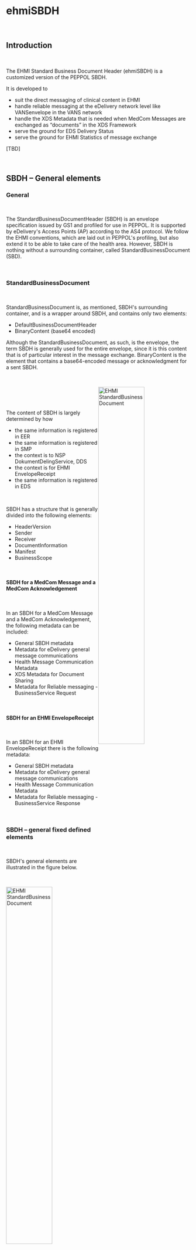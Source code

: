 # ehmiSBDH

<br/>

## Introduction

<br/>

The EHMI Standard Business Document Header (ehmiSBDH) is a customized version of the PEPPOL SBDH.

It is developed to

- suit the direct messaging of clinical content in EHMI
- handle reliable messaging at the eDelivery network level like VANSenvelope in the VANS network
- handle the XDS Metadata that is needed when MedCom Messages are exchanged as “documents” in the XDS Framework
- serve the ground for EDS Delivery Status
- serve the ground for EHMI Statistics of message exchange

[TBD]

<br/>

## SBDH – General elements

### General

<br/>

The StandardBusinessDocumentHeader (SBDH) is an envelope specification issued by GS1 and profiled for use in PEPPOL. It is supported by eDelivery's Access Points (AP) according to the AS4 protocol. We follow the EHMI conventions, which are laid out in PEPPOL's profiling, but also extend it to be able to take care of the health area. However, SBDH is nothing without a surrounding container, called StandardBusinessDocument (SBD).

<br/>

### StandardBusinessDocument

<br/>

StandardBusinessDocument is, as mentioned, SBDH's surrounding container, and is a wrapper around SBDH, and contains only two elements:

- DefaultBusinessDocumentHeader
- BinaryContent (base64 encoded)

Although the StandardBusinessDocument, as such, is the envelope, the term SBDH is generally used for the entire envelope, since it is this content that is of particular interest in the message exchange. BinaryContent is the element that contains a base64-encoded message or acknowledgment for a sent SBDH.

<br/>

<!--img src="ehmiSBDH_Document.png" alt="EHMI StandardBusinessDocument" /><br/-->
<img src="ClassSbdBasic.png" alt="EHMI StandardBusinessDocument" style="float:right;width:50%;height:auto;margin:30px,30px" style="float:right;width:50%;height:auto;margin:30px,30px"/><br/>

<br/>

The content of SBDH is largely determined by how

- the same information is registered in EER
- the same information is registered in SMP
- the context is to NSP DokumentDelingService, DDS
- the context is for EHMI EnvelopeReceipt
- the same information is registered in EDS

<br/>

SBDH has a structure that is generally divided into the following elements:

-	HeaderVersion
-	Sender
-	Receiver
-	DocumentInformation
-	Manifest
-	BusinessScope

<br/>

#### SBDH for a MedCom Message and a MedCom Acknowledgement

<br/>

In an SBDH for a MedCom Message and a MedCom Acknowledgement, the following metadata can be included:

- General SBDH metadata
- Metadata for eDelivery general message communications
- Health Message Communication Metadata
- XDS Metadata for Document Sharing
- Metadata for Reliable messaging - BusinessService Request

<br/>

#### SBDH for an EHMI EnvelopeReceipt 

<br/>

In an SBDH for an EHMI EnvelopeReceipt there is the following metadata:

- General SBDH metadata
- Metadata for eDelivery general message communications
- Health Message Communication Metadata
- Metadata for Reliable messaging - BusinessService Response

<br/>

### SBDH – general fixed defined elements

<br/>

SBDH's general elements are illustrated in the figure below.

<br/>

<!--img src="ehmiSBDH_Header.png" alt="EHMI StandardBusinessDocument" /><br/-->
<img src="ClassSbdhBasic.png" alt="EHMI StandardBusinessDocument"  style="float:right;width:50%;height:auto;margin:30px,30px"/><br/>

<br/>

BusinessScope has, however, been given its own chapter, as it differs significantly from the others. In the following, the general SBDH elements are presented for the provisionally 2 message types that EHMI operates with:

-	FHIR
-	EHMI EnvelopeReceipt 

Where applicable, the general elements will be divided into subsections that describe the path to the value of that element in the respective message types. Where most elements have a general focus on message exchange in general and the interaction with SMP, BusinessScope in particular gives a health-oriented imprint in the specification.

<br/>

#### HeaderVersion

<br/>

Always 

    <HeaderVersion>1.0</HeaderVersion>

<br/>

#### Sender

<br/>

Sender contains only the mandatory element Identifier.

<br/>

##### Identifier

<br/>

Contains the attribute Authority, which according to [Policy_identifiers], POLICY 6 Numeric Codes for Issuing Agencies, always has the value: "iso6523-actorid-upis"

Identifier represents GLN of sender where

- The value 0088: reflects that the type is GLN.
- The value after 0088: reflects the GLN number.

<br/>

    <Sender>
        <Identifier Authority="iso6523-actorid-upis">    
            “0088:”+[GLN-number]
        </Identifier>
    </Sender>

<br/>

##### If the MedCom message is of type FHIR 

If the MedCom message is of type FHIR, then always in the following format:

<br/>

   <Sender>
        <Identifier Authority="iso6523-actorid-upis">    
            Bundle.entry[0].resource.sender.reference.resolve().identifier.where(system = 'https://www.gs1.org/gln').value
        </Identifier>
    </Sender>

<br/>

##### Sender example

<br/>

Regardless of the message type, it will always result in the following Sender/Identifier, where the value after 0088: will of course vary.

    <Sender>
        <Identifier Authority="iso6523-actorid-upis">
            0088:5790000121526
        </Identifier>
    </Sender>

<br/>

##### Receiver

<br/>

Receiver contains only the mandatory element Identifier.

<br/>

##### Identifier

<br/>

Contains the attribute Authority, which according to [Policy_identifiers], POLICY 6 Numeric Codes for Issuing Agencies, always has the value: "iso6523-actorid-upis"

Identifier represents GLN of sender where

- The value 0088: reflects that the type is GLN.
- The value after 0088: reflects the GLN number.

<br/>

    <Receiver>
        <Identifier Authority="iso6523-actorid-upis">    
            “0088:”+[GLN-number]
        </Identifier>
    </Receiver>' 

<br/>

##### If the MedCom message is of type FHIR 

<br/>

If the MedCom message is of type FHIR, then always in the following format:

    <Receiver>
        <Identifier Authority="iso6523-actorid-upis">    
            “0088:”+[Bundle.entry[0].resource.destination.receiver.reference.resolve().identifier.where(system = 'https://www.gs1.org/gln').value]
        </Identifier>
    </Receiver>

<br/>

##### Receiver example:

<br/>

Regardless of the message type, it will always result in the following Receiver/Identifier, where the value after 0088: will of course vary.

    <Receiver>
        <Identifier Authority="iso6523-actorid-upis">0088:5790000201389    </Identifier>
    </Receiver>

<br/>

#### DocumentInformation

<br/>

##### Standard

EHMI operates with 4 types of standards, each of which has its own prefix according to the standard

- FHIR 
- ebxml
- OIOXML (described in a later version of the standard)
- Edifact (described in a later version of the standard)

<br/>

###### If the MedCom message is of type FHIR 

<br/>

If the MedCom message is of type FHIR, then always in the following format:

    <DocumentInformation>
        <Standard>
            [Bundle.entry[0].resource.event.as(Coding).code]
        </Standard>
    </DocumentInformation>

<br/>

Message example: 

<br/>

    <DocumentInformation>
        <Standard>homecareobservation-message</Standard>
    </DocumentInformation>

<br/>

###### If the MedCom message is of type EHMI EnvelopeReceipt

<br/>

Always 

<br/>

    <DocumentInformation>
        …
        <Standard>
            [bpssignal:ReceiptAcknowledgement@xmlns:bpssignal[standard]]
        </Standard>
        …
    </DocumentInformation>

<br/>

SBDH-envelope example:

<br/>

    <DocumentInformation>
        …
        <Standard>ebbp-signals</Standard>
        …
    </DocumentInformation>

<br/>

##### TypeVersion

<br/>

Is the contained message version on the form

<br/>

    <DocumentInformation>
        …
        <TypeVersion>[Path to the type version]</TypeVersion>
        …
    </DocumentInformation>

<br/>

###### If the MedCom message is of type FHIR 

<br/>

If the MedCom message is of type FHIR, then always in the following format:

    <DocumentInformation>
        …
        <TypeVersion>
            [Bundle.entry[0].resource.MessageHeader.definition[versionssuffiks]]
        </TypeVersion>
        …
    </DocumentInformation>

<br/>

Message example:

<br/>

    <DocumentInformation>
	    …
        <TypeVersion>1.0</TypeVersion>
        …
    </DocumentInformation>

<br/>

If the contained message is of type EHMI EnvelopeReceipt, always 

<br/>

    <DocumentInformation>
        …
        <TypeVersion>
            [bpssignal:ReceiptAcknowledgement@xmlns:bpssignal[version]]
        </TypeVersion>
        …
    </DocumentInformation>

<br/>

EHMI EnvelopeReceipt example:

<br/>

    <DocumentInformation>
        …
        <Type>ebbp-signals-2.0</Type>
        …
    </DocumentInformation>

<br/>

##### InstanceIdentifier 

<br/>

The InstanceIdentifier will be generated by the sending MSH and is regardless of whether a message or an EHMI EnvelopeReceipt is generated.

    <InstanceIdentifier>[generated UUID]</InstanceIdentifier>	

example:

<br/>

    <!-- [generated UUID] -->	
    <DocumentInformation>
    	…
        <InstanceIdentifier>b7faca8e-e908-47bb-b323-0eb8a854c558</InstanceIdentifier>
        …
    </DocumentInformation>

<br/>

##### Type

<br/>

Message:

<br/>

    <DocumentInformation>
        …
        <Type>[Message-starttag]</Type>
        …
    </DocumentInformation>

<br/>

###### If the MedCom message is of type FHIR 

<br/>

If the MedCom message is of type FHIR, then always in the following format:

    <DocumentInformation>
        …
        <Type>[Bundle]</Type>
        …
    </DocumentInformation>

<br/>

Message example:

<br/>

    <DocumentInformation>
        …
        <Type>Bundle</Type>
        …
    </DocumentInformation>

<br/>

###### If the message is of type EHMI EnvelopeReceipt:

<br/>

    <DocumentInformation>
        …
        <Type>[EnvelopeReceipt type]</Type>
        …
    </DocumentInformation>

<br/>

Receipt type has the following scope: Scope for these ebXML Business Process Signals is:

- ReceiptAcknowledgement
- ReceiptException
- AcceptanceAcknowledgement (NOTE! not used in the production Production Pilot)

<br/>

EnvelopeReceipt example:

<br/>

    <DocumentInformation>
        …
        <Type>ReceiptAcknowledgement</Type>
        …
    </DocumentInformation>

<br/>

##### MultipleType

<br/>

Always false: 

<br/>

    <DocumentInformation>
        …
        <MultipleType>false</MultipleType>
        …
    </DocumentInformation>

<br/>

##### CreationDateAndTime

Always in this format: [YYYY-MM-DD]T[TT-MM-SS]+[offset-to-UTC]

<br/>

    <DocumentInformation>
        …
        <CreationDateAndTime>
            [YYYY-MM-DD]T[TT-MM-SS]+[offset-to-UTC] 
        </CreationDateAndTime>
        …
    </DocumentInformation>

<br/>

example:

<br/>

    <DocumentInformation>
        …
        <CreationDateAndTime>2024-03-01T16-19-00+01:00</CreationDateAndTime>
        …
    </DocumentInformation>

<br/>

##### DocumentInformation - aggregate message example

    <DocumentIdentification>
	    <Standard>homecareobservation-message</Standard>
	    <TypeVersion>1.0</TypeVersion>
        <InstanceIdentifier>9a6ff822-08de-5a6f-9670-9fa4b9d2f0dc</InstanceIdentifier>
	    <Type>Bundle</Type>
	    <MultipleType>false</MultipleType>
	    <CreationDateAndTime>2024-03-01T16-19-00+01:00</CreationDateAndTime>
    </DocumentIdentification>

<br/>

##### DocumentInformation - aggregate EnvelopeReceipt example

<br/>

    <DocumentIdentification>
        <Standard>ebbp-signals</Standard>
	    <TypeVersion>ebbp-signals-2.0</TypeVersion>
	    <InstanceIdentifier>9a6ff822-08de-5a6f-9670-9fa4b9d2f0dx</InstanceIdentifier>
	    <Type>ReceiptAcknowledgement</Type>
	    <MultipleType>false</MultipleType>
	    <CreationDateAndTime>2024-03-01T16-19-00+01:00</CreationDateAndTime>
    </DocumentIdentification>

<br/>

#### Manifest (deliberately omitted in the Production Pilot version) 

<br/>

## SBDH BusinessScopes 

SBDH BusinessScopes is the SBDH's name-value pair construction characterized by an identifier. Name is expressed by the Type element and value is expressed by the InstanceIdentifier. These two change for each scope, while the Identifier in the EHMI context is always the same: dk-medcom-messaging. In the following, they are reviewed in the logical contexts in which they appear.
<br/>

<img src="ClassSbdhBusinessScopeBasic.png" alt="EHMI SBDH BusinessScope"  style="float:right;width:50%;height:auto;margin:30px,30px"/><br/>

### BusinessScope for general eDelivery message communication

<br/>

#### In context of SMP 

In the eDelivery communication, the SBDH's Scope structure with the two types, DOCUMENTID and PROCESSID, is the direct relation to the SMP's DOCUMENTID and PROCESSID. Furthermore, the context also includes the elements already reviewed in the section on Receiver. In the following, precisely these two types of elements in the SBDH's overall BusinessScope structure are described. The scopes, DOCUMENTID and PROCESSID, are permanently defined scopes by PEPPOL, which ensure a unique relationship to SMP. DOCUMENTID and PROCESSID are used in EHMI with the same precision as in PEPPOL, so that consistency is ensured in how the values ​​are expressed across PEPPOL and EHMI. DOCUMENTID and PROCESSID are used by the APs together with recipient's Receiver/Identifier to look up recipient's eDelivery address in SMP with a unique response as a result.

<br/>

<img src="ehmiSBDH_BusinessScopesPeppol.png" alt="EHMI StandardBusinessDocument"  style="float:right;width:50%;height:auto;margin:30px,30px"/><br/>

<br/>

#### DOCUMENTID

<br/>

The value in InstanceIdentifier is identical to the corresponding SMP record. The values ​​are taken from MedCom's standard catalog and are here represented by the values ​​that indicate the type of message. See bookmark: [DKEDEL_DT_CodeList]

<br/>

##### DOCUMENTID for MedCom FHIR Messages

<br/>

    <Scope> 
        <Type>DOCUMENTID</Type> 
        <InstanceIdentifier>
            urn:dk:healthcare:prod:messaging:medcom:fhir:structuredefinition:[Bundle/MessageHeader/eventCoding/code.value ]#urn:dk:medcom:fhir:[Bundle/MessageHeader/definition/[value of MessageDefinition version-part]]
        </InstanceIdentifier>
        <Identifier>dk-medcom-messaging</Identifier>
    </Scope>

<br/>

MedCom FHIR Message example 

<br/>

    <Scope> 
        <Type>DOCUMENTID</Type> 
        <InstanceIdentifier>
            urn:dk:medcom:prod:messaging:fhir:structuredefinition:homecareobservation# urn:dk:medcom:fhir:homecareobservation:3.0
        </InstanceIdentifier>
        <Identifier>dk-medcom-messaging</Identifier>
    </Scope>

<br/>

##### DOCUMENTID for EHMI EnvelopeReceipt

<br/>

    <Scope> 
        <Type>DOCUMENTID</Type> 
        <InstanceIdentifier>
            urn:dk:healthcare:prod:messaging:oasis:ebxml:schema:xsd:[bpps-signaltype]
        </InstanceIdentifier>
        <Identifier>dk-medcom-messaging</Identifier>
    </Scope>

<br/>

DOCUMENTID EHMI EnvelopeReceipt example:

<br/>

    <Scope> 
        <Type>DOCUMENTID</Type> 
        <InstanceIdentifier>
           urn:dk:healthcare:prod:messaging:oasis:ebxml:schema:xsd:SBDHReceiptAcknowledgement
        </InstanceIdentifier>
        <Identifier>dk-medcom-messaging</Identifier>
    </Scope>

<br/>

#### PROCESSID

<br/>

The value in InstanceIdentifier is identical to the corresponding ProcessId SMP record. In the 4-corner model, the SDN emergency registration is also sent to the SMP, so that the sender's AP can look up the final receiver, also called the final recipient, correctly in the SMP.

    <Scope> 
        <Type>PROCESSID</Type> 
        <InstanceIdentifier>
            [Process Identifier value] 
        </InstanceIdentifier>
        <Identifier>dk-medcom-messaging</Identifier>
    </Scope>

<br/>

PROCESSID for SDN example

sdn-emergence is the InstanceIdentifier used to relate a message's emergence on SDN, SundhedsDataNettet.

<br/>

Always

    <Scope> 
	    <Type>PROCESSID</Type> 
        <InstanceIdentifier>sdn-emergence</InstanceIdentifier>
	    <Identifier>dk-medcom-messaging</Identifier>
    </Scope>

<br/>

### SBDH BusinessScope – health message communication

<br/>

#### Scope – message metadata - who

<br/>

<img src="ehmiSBDH_BusinessScopesMetadata.png" alt="EHMI StandardBusinessDocument"  style="float:right;width:50%;height:auto;margin:30px,30px"/><br/>

<br/>

##### PATIENTID

The patient's Civil Registration Number, CPR, is included as an identifier for use in EDS Shipment status and XDS metadata.

<br/>

    <Scope>
        <Type>PATIENTID</Type>
        <InstanceIdentifier>
            [Bundle.entry.resource.ofType(Patient).identifier.where(system=’urn:oid:1.2.208.176.1.2’).value]
        </InstanceIdentifier>
        <Identifier>dk-medcom-messaging</Identifier>
    </Scope>

PATIENTID for MedCom FHIR messages - example:

    <Scope>
        <Type>PATIENTID</Type>
        <InstanceIdentifier>
            0101010227
        </InstanceIdentifier>
        <Identifier>dk-medcom-messaging</Identifier>
    </Scope>

<br/>

##### SENDERID 

Sender's SOR identifier is used for EDS Shipment status. 

SENDERID for MedCom FHIR messages:

    <Scope>
	    <Type>SENDERID</Type> 
	    <InstanceIdentifier>
            [Bundle.entry[0].resource.sender.reference.resolve().identifier.where(system = 'urn:oid:1.2.208.176.1.1').value]
        </InstanceIdentifier>
        <Identifier>dk-medcom-messaging</Identifier>
    </Scope>

SENDERID for MedCom FHIR messages - example:

    <Scope>
	    <Type>SENDERID</Type> 
	    <InstanceIdentifier>1170101</InstanceIdentifier>
        <Identifier>dk-medcom-messaging</Identifier>
    </Scope>

<br/>

##### RECEIVERID 

Recipient's SOR identifier is used for EDS Shipment status. 

RECEIVERID for MedCom FHIR messages:

    <Scope>
	    <Type>RECEIVERID</Type> 
	    <InstanceIdentifier>
            [Bundle.entry[0].resource.destination.receiver.reference.resolve().identifier.where(system = 'urn:oid:1.2.208.176.1.1').value]
        </InstanceIdentifier>
        <Identifier>dk-medcom-messaging</Identifier>
    </Scope>

RECEIVERID for MedCom FHIR messages - example:

    <Scope>
	    <Type>RECEIVERID</Type> 
	        <InstanceIdentifier>1170102</InstanceIdentifier>
        <Identifier>dk-medcom-messaging</Identifier>
    </Scope>

<br/>

#### Scope – message metadata - what

<br/>

<img src="ehmiSBDH_BusinessScopesMetadata.png" alt="EHMI StandardBusinessDocument"  style="float:right;width:50%;height:auto;margin:30px,30px"/><br/>

<br/>

##### MESSAGEIDENTIFIER

MESSAGEIDENTIFIER is the MessageHeader.id of the contained message, i.a. for use in collection of EDS shipping status. 

    <Scope>
	    <Type>MESSAGEIDENTIFIER</Type> 
	    <InstanceIdentifier>
            [Bundle.entry[0].resource.id]
        </InstanceIdentifier>
        <Identifier>dk-medcom-messaging</Identifier>
    </Scope>


MESSAGEIDENTIFIER example:

    <Scope>
	    <Type>MESSAGEIDENTIFIER</Type> 
        <InstanceIdentifier>f06c1ac8-6096-5178-a380-2831d2456986</InstanceIdentifier>
        <Identifier>dk-medcom-messaging</Identifier>
    </Scope>

<br/>

###### If the MedCom message is of type EHMI EnvelopeReceipt

    <Scope>
	    <Type>MESSAGEIDENTIFIER</Type> 
	    <InstanceIdentifier>
            [generated]
        </InstanceIdentifier>
        <Identifier>dk-medcom-messaging</Identifier>
    </Scope>


MESSAGEIDENTIFIER example:

    <Scope>
	    <Type>MESSAGEIDENTIFIER</Type> 
        <InstanceIdentifier>
            f06c1ac8-6096-5178-a380-2831d2456986 
        </InstanceIdentifier>
        <Identifier>dk-medcom-messaging</Identifier>
    </Scope>

<br/>

###### MESSAGEENVELOPEIDENTIFIER

MESSAGEENVELOPEIDENTIFIER is the contained message's Bundle.id, i.a. for use in collection of EDS shipping status. 

    <Scope>
	    <Type>MESSAGEENVELOPEIDENTIFIER</Type> 
        <InstanceIdentifier>
            [Bundle.id]
        </InstanceIdentifier>
        <Identifier>dk-medcom-messaging</Identifier>
    </Scope>

MESSAGEENVELOPEIDENTIFIER example:
    
    <Scope>
	    <Type>MESSAGEENVELOPEIDENTIFIER</Type> 
        <InstanceIdentifier>
            f06c1ac8-6096-5178-a380-2831d2456986
        </InstanceIdentifier>
        <Identifier>dk-medcom-messaging</Identifier>
    </Scope>

<br/>

##### ORIGINALMESSAGEIDENTIFIER

ORIGINAL MESSAGE IDENTIFIER is the MESSAGE IDENTIFIER of the original contained message, i.a. for use in collection of EDS shipping status.

Is only relevant when SBD/SBDH/DocumentInformation/Standard.value = “ebbp-signals”

    <Scope>
	    <Type>ORIGINALMESSAGEIDENTIFIER</Type> 
	    <InstanceIdentifier>
        Den originale meddelelses InstanceIdentifier
        [SBD/SBDH/BusinessScope/Scope[MESSAGEIDENTIFIER]/InstanceIdentifier.value]
        </InstanceIdentifier>
         <Identifier>dk-medcom-messaging</Identifier>
    </Scope>

ORIGINALMESSAGEIDENTIFIER example:

    <Scope>
	    <Type>ORIGINALMESSAGEIDENTIFIER</Type> 
        <InstanceIdentifier>
            f06c1ac8-6096-5178-a380-2831d2456986
        </InstanceIdentifier>
        <Identifier>dk-medcom-messaging</Identifier>
    </Scope>

<br/>

##### ORIGINALMESSAGEENVELOPEIDENTIFIER

The ORIGINAL MESSAGEENVELOPEIDENTIFIER is the contained message's Bundle.id, i.a. for use in collection of EDS shipping status.

Is only relevant when SBD/SBDH/DocumentInformation/Standard.value = “ebbp-signals”

    <Scope>
	    <Type>ORIGINALMESSAGEENVELOPEIDENTIFIER</Type> 
	    <InstanceIdentifier>
            [Bundle.id]
        </InstanceIdentifier>
        <Identifier>dk-medcom-messaging</Identifier>
    </Scope>

ORIGINALMESSAGEENVELOPEIDENTIFIER example:

    <Scope>
	    <Type>ORIGINALMESSAGEENVELOPEIDENTIFIER</Type> 
        <InstanceIdentifier>
            f06c1ac8-6096-5178-a380-2831d2456986
        </InstanceIdentifier>
        <Identifier>dk-medcom-messaging</Identifier>
    </Scope>

<br/>

##### ORIGINALMESSAGESTANDARD

ORIGINAL MESSAGE STANDARD is the original contained message standard, i.a. for use in collection of EDS shipping status.

Is only relevant when SBD/SBDH/DocumentInformation/Standard.value = “ebbp-signals”

    <Scope>
	    <Type>ORIGINALMESSAGESTANDARD</Type> 
	    <InstanceIdentifier>
            Den originale meddelelsesstandard [SBD/SBDH/DocumentInformation/Standard.value] 
        </InstanceIdentifier>
        <Identifier>dk-medcom-messaging</Identifier>
    </Scope>

ORIGINALMESSAGESTANDARD example:

    <Scope>
	    <Type>ORIGINALMESSAGESTANDARD</Type> 
    <InstanceIdentifier>homecareobservation-message</InstanceIdentifier>
     <Identifier>dk-medcom-messaging</Identifier>
    </Scope>

<br/>

##### ORIGINALMESSAGEVERSION

ORIGINAL MESSAGE VERSION is the version of the original contained message, i.a. for use in collection of EDS shipping status. 

Is only relevant when SBD/SBDH/DocumentInformation/Standard.value = “ebbp-signals”

    <Scope>
	    <Type>ORIGINALMESSAGEVERSION</Type> 
	    <InstanceIdentifier>
            [SBD/SBDH/DocumentInformation/TypeVersion.value]
        </InstanceIdentifier>
        <Identifier>dk-medcom-messaging</Identifier>
    </Scope>


ORIGINALMESSAGEVERSION example:

    <Scope>
	    <Type>ORIGINALMESSAGEVERSION</Type> 
        <InstanceIdentifier> 
            [SBD/SBDH/DocumentInformation/TypeVersion.value] 
        </InstanceIdentifier>
        <Identifier>dk-medcom-messaging</Identifier>
    </Scope>

<br/>

##### ORIGINALENVELOPEIDENTIFIER

The ORIGINALENVELOPEIDENTIFIER is the original SBDH envelopes InstanceIdentifier, i.a. for use in collection of EDS shipping status.

Is only relevant when SBD/SBDH/DocumentInformation/Standard.value = “ebbp-signals”

    <Scope>
	    <Type>ORIGINALENVELOPEIDENTIFIER</Type> 
	    <InstanceIdentifier>
            [SBD/SBDH/DocumentInformation/InstanceIdentifier.value]
        </InstanceIdentifier>
        <Identifier>dk-medcom-messaging</Identifier>
    </Scope>

ORIGINALENVELOPEIDENTIFIER example:
    
    <Scope>
	    <Type>ORIGINALMESSAGEIDENTIFIER</Type> 
        <InstanceIdentifier>
            f06c1ac8-6096-5178-a380-2831d2456986
        </InstanceIdentifier>
        <Identifier>dk-medcom-messaging</Identifier>
    </Scope>

<br/>

### SBDH BusinessScope – XDS-Metadata

<br/>

<img src="ehmiSBDH_BusinessScopesXdsMetadata.png" alt="EHMI StandardBusinessDocument"  style="float:right;width:50%;height:auto;margin:30px,30px"/><br/>

<br/>

#### Document sharing XDS-Metadata

The following reflects the DokumentDelingsServicen on NSP's needs for XDS metadata. This scope type is set on the exchange with the document sharing services.

This scope only applies to MedCom messages, not MedCom receipts, as they are not shared via the Document Sharing Service.

This scope does not apply to the primary exchange between Sender and Receiver.

<br/>

#### SBDH BusinessScope/Scope for XDS-Metadata

Always FHIR DocumentReference for the relevant message type with associated variables to be able to identify e.g. patient and organization

    <Scope>
	    <Type>XDS-METADATA</Type> 
	        <InstanceIdentifier>
                <[CDATA: <DocumentReference> [DocumentReference-structure] </DocumentReference>]>
            </InstanceIdentifier>
	    <Identifier>dk-medcom-DocumentReference</Identifier>
    </Scope>

<br/>

#### XDS-Metadata (example på encoded value)

[TBD]

<br/>

### SBDH BusinessScope – Reliable messaging 

Reliable messaging is triggered by a request for the degree of reliable messaging desired from the sender, which is done using SBDH's BusinessService in the BusinessScope element.

When the sender has made a request for Reliable messaging and thus the use of EHMI EnvelopeReceipts, these are handled using ebXML Business Process Signals (ebBP Signals 2.0.4).

Outcome spaces for these ebXML Business Process Signals are:

- ReceiptAcknowledgement
- ReceiptException
- AcceptanceAcknowledgement (currently not used in the Production Pilot)

Two structures are used

- Reliable messaging - Business Service request
- Reliable messaging - BusinessService response

Both are built around SBDH's BusinessScope/Scope element.

In connection with requirements related to on Reliable messaging, the structure in BusinessScope called BusinessService is used to design which type of SBDH transactions the recipient of the original SBDH envelope must fulfill.

CorrelationInformation is used to tie a message and its receipt together. All elements of CorrelationInformation are generated by the sending SBDH-MSH. Recipient of SBDH and sender of EHMI ReceiptAcknowledgement must acknowledge the elements RequestingDocumentCreationDateTime and RequestingDocumentInstanceIdentifier by indicating the CorrelationInformation. An EHMI EnvelopeReceipt is never acknowledged.

<br/>

<img src="ClassSbdhBusinessScopeComplex.png" alt="EHMI SBDH BusinessScope Complex"  style="float:right;width:50%;height:auto;margin:30px,30px"/><br/>

#### Reliable messaging - BusinessService Request

<br/>

<img src="ehmiSBDH_ReceiptAckowledgementRequest.png" alt="EHMI StandardBusinessDocument"  style="float:right;width:50%;height:auto;margin:30px,30px"/><br/>

<br/>

The following, is how the setup is desired in the Production Pilot.

<br/>

##### EHMI-ReceiptAcknowledgement- - Request

In an EHMI-ReceiptAcknowledgement - Request, the scope is always like this: 

    <Scope>
	    <Type>EHMI-ReceiptAcknowledgement</Type>
	    <InstanceIdentifier>Request</InstanceIdentifier>
	    <Identifier>dk-medcom-messaging</Identifier>
    </Scope>

<br/>

##### CorrelationInformation - 

Reliable messaging uses the SBDH's CorrelationInformation to tie the original SBDH and the EHMI EnvelopeReceipt together. The RequestingDocument InstanceIdentifier is specifically used here.

<br/>

###### CorrelationInformation - RequestingDocumentCreationDateTime

RequestingDocumentCreationDateTime is the time of original message sending = DocumentIdentification/CreationDateAndTime

    <CorrelationInformation>
	    <RequestingDocumentCreationDateTime>
            [YYYY-MM-DD]T[TT-MM-SS]+[offset to UTC]
        </RequestingDocumentCreationDateTime>
        …
    <CorrelationInformation>

example:

    <CorrelationInformation>
        <RequestingDocumentCreationDateTime>
            2021-02-17T09:30:10+01:00
        </RequestingDocumentCreationDateTime>
        …
    <CorrelationInformation>

<br/>

###### CorrelationInformation - RequestingDocumentInstanceIdentifier

RequestingDocumentInstanceIdentifier is the original envelope's identifier = DocumentIdentification/InstanceIdentifier

    <CorrelationInformation>
        …
        <RequestingDocumentInstanceIdentifier>
            RequestingSBDH/DocumentIdentification/InstanceIdentifier
        </RequestingDocumentInstanceIdentifier>
        …
    <CorrelationInformation>

example:

    <CorrelationInformation>
        …
		<RequestingDocumentInstanceIdentifier>
            9a6ff82208de-5a6f-9670-9fa4b9d2f0dh
        </RequestingDocumentInstanceIdentifier>
        …
    <CorrelationInformation>

<br/>

###### CorrelationInformation - ExpectedResponseDateTime

ExpectedResponseDateTime expresses the expected maximum time until an SBDH response is received. In the Production Pilot this is a 10 min response time, i.e. RequestingDocumentCreationDateTime + 10 min

    <CorrelationInformation>
        …
        <ExpectedResponseDateTime>
            [YYYY-MM-DD]T[TT-MM-SS]+[offset to UTC]
        </ExpectedResponseDateTime>
    <CorrelationInformation>

example:

    <CorrelationInformation>
        …
        <ExpectedResponseDateTime>
            2021-02-17T09:40:10+01:00
        </ExpectedResponseDateTime>
    <CorrelationInformation>

<br/>

##### CorrelationInformation - samlet example

    <CorrelationInformation>
	    <RequestingDocumentCreationDateTime>
            2021-02-17T09:30:10+01:00
        </RequestingDocumentCreationDateTime>
	    <RequestingDocumentInstanceIdentifier>
            9a6ff82208de-5a6f-9670-9fa4b9d2f0dh
        </RequestingDocumentInstanceIdentifier>
	    <ExpectedResponseDateTime>
            2021-02-17T09:40:10+01:00
        </ExpectedResponseDateTime>
    </CorrelationInformation>

<br/>

##### SBDH BusinessServices - Request

<br/>

###### BusinessServiceName

Always 

    <BusinessServiceName>
        EHMI-ReceiptAcknowledgement-Request
    </BusinessServiceName>

<br/>

###### ServiceTransaction – TypeOfServiceTransaction

    TypeOfServiceTransaction=”RequestingServiceTransaction”

<br/>

###### ServiceTransaction – IsNonRepudiationRequired

    IsNonRepudiationRequired=”false” 

<br/>

###### ServiceTransaction – IsAuthenticationRequired

    IsAuthenticationRequired=”false” 

<br/>

###### ServiceTransaction – IsNonRepudiationOfReceiptRequired

    IsNonRepudiationOfReceiptRequired=”false” 

<br/>

###### ServiceTransaction – IsIntelligibleCheckRequired

    IsIntelligibleCheckRequired=”false” 

<br/>

###### ServiceTransaction – IsApplicationErrorResponseRequested
    
    IsApplicationErrorResponseRequested=”false” 

<br/>

###### ServiceTransaction – TimeToAcknowledgeReceipt

    TimeToAcknowledgeReceipt=”600000” (ms)

<br/>

###### ServiceTransaction – TimeToAcknowledgeAcceptance

    TimeToAcknowledgeAcceptance=”0” (= is not currently used)

<br/>

###### 0	ServiceTransaction – TimeToPerform

    TimeToPerform=”0” (=is not currently used)

<br/>

###### ServiceTransaction – Recurrence

    Recurrence=”0” (=is not currently used)

<br/>

##### SBDH BusinessServices - Request example

    <BusinessService>
        <BusinessServiceName>
            EHMI-ReceiptAcknowledgement-Request
        </BusinessServiceName>
        <ServiceTransaction 
            TypeOfServiceTransaction=”RequestingServiceTransaction”, 
            IsNonRepudiationRequired=”false”, 
            IsAuthenticationRequired=”false”, 
            IsNonRepudiationOfReceiptRequired=”false”, 
            IsIntelligibleCheckRequired=”false”, 
            IsApplicationErrorResponseRequested=”false”, 
            TimeToAcknowledgeReceipt=”600000”, 
            TimeToAcknowledgeAcceptance=”0”, 
            TimeToPerform=”0”, 
            Recurrence=”0”/>
    </BusinessService>

<br/>

##### Reliable messaging - BusinessService Request samlet example

    <BusinessScope>
        <Scope>
            <Type>EHMI-ReceiptAcknowledgement</Type>
            <InstanceIdentifier>Request</InstanceIdentifier>
            <Identifier>dk-medcom-messaging</Identifier>
            <CorrelationInformation>
                <RequestingDocumentCreationDateTime>
                    2021-02-17T09:30:10+01:00
                </RequestingDocumentCreationDateTime>
                <RequestingDocumentInstanceIdentifier>
                    9a6ff82208de-5a6f-9670-9fa4b9d2f0dh
                </RequestingDocumentInstanceIdentifier>
                <ExpectedResponseDateTime>
                    2021-02-17T09:40:10+01:00
                </ExpectedResponseDateTime>
            </CorrelationInformation>
            <BusinessService>
                <BusinessServiceName>
                    EHMI-ReceiptAcknowledgement-Request
                </BusinessServiceName>
                <ServiceTransaction 
                    TypeOfServiceTransaction=”RequestingServiceTransaction”, 
                    IsNonRepudiationRequired=”false”, 
                    IsAuthenticationRequired=”false”, 
                    IsNonRepudiationOfReceiptRequired=”false”, 
                    IsIntelligibleCheckRequired=”false”, 
                    IsApplicationErrorResponseRequested=”false”, 
                    TimeToAcknowledgeReceipt=”300000”, 
                    TimeToAcknowledgeAcceptance=”0”, 
                    TimeToPerform=”0”, 
                    Recurrence=”0”/>
            </BusinessService>
        </Scope>
        …
    </BusinessScope>
 
<br/>

#### Reliable messaging - BusinessService Response

<br/>

<img src="ehmiSBDH_ReceiptAckowledgementResponse.png" alt="EHMI StandardBusinessDocument"  style="float:right;width:50%;height:auto;margin:30px,30px"/><br/>

<br/>

The following is the setup desired in the Production Pilot.

<br/>

##### EHMI-ReceiptAcknowledgement - Response

In an EHMI-ReceiptAcknowledgement - Response scope is always like this:

    <Scope>
	    <Type>EHMI-ReceiptAcknowledgement</Type>
	    <InstanceIdentifier>Response</InstanceIdentifier>
	    <Identifier>dk-medcom-messaging</Identifier>
    </Scope>

<br/>

##### CorrelationInformation - 

Reliable messaging uses the SBDH’s CorrelationInformation to tie the original SBDH and the acknowledgment SBDH together. The RequestingDocumentInstanceIdentifier is specifically used here

<br/>

##### CorrelationInformation - RequestingDocumentCreationDateTime

RequestingDocumentCreationDateTime is the disptach time of original envelope = RequestingSBDH/RequestingDocumentCreationDateTime

    <CorrelationInformation>
		<RequestingDocumentCreationDateTime>
            [YYYY-MM-DD]T[TT-MM-SS]+[offset to UTC]
        </RequestingDocumentCreationDateTime>
    …
    <CorrelationInformation>

<br/>

##### RequestingDocumentCreationDateTime example

    <CorrelationInformation>
		<RequestingDocumentCreationDateTime>
            2021-02-17T09:30:10+01:00
        </RequestingDocumentCreationDateTime>
        …
    <CorrelationInformation>

<br/>

##### CorrelationInformation - RequestingDocumentInstanceIdentifier

RequestingDocumentInstanceIdentifier is the original envelope's identifier = RequestingSBDH/RequestingDocumentInstanceIdentifier

    <CorrelationInformation>
        …
        <RequestingDocumentInstanceIdentifier>
            RequestingSBDH/RequestingDocumentInstanceIdentifier
        </RequestingDocumentInstanceIdentifier>
        …
    <CorrelationInformation>

<br/>

##### RequestingDocumentInstanceIdentifier example

    <CorrelationInformation>
        …
        <RequestingDocumentInstanceIdentifier>
            9a6ff82208de-5a6f-9670-9fa4b9d2f0dh
        </RequestingDocumentInstanceIdentifier>
        …
    <CorrelationInformation>

<br/>

##### CorrelationInformation - ExpectedResponseDateTime

ExpectedResponseDateTime is omitted in an EHMI ReceiptAcknowledgement

<br/>

##### CorrelationInformation - samlet example

    <CorrelationInformation>
	    <RequestingDocumentCreationDateTime>
            2021-02-17T09:30:10+01:00
        </RequestingDocumentCreationDateTime>
	    <RequestingDocumentInstanceIdentifier>
            9a6ff82208de-5a6f-9670-9fa4b9d2f0dh
        </RequestingDocumentInstanceIdentifier>
    </CorrelationInformation>

<br/>

##### SBDH BusinessServices - Response

<br/>

###### BusinessServiceName

Always 

    <BusinessServiceName>
        EHMI-ReceiptAcknowledgement-Response
    </BusinessServiceName>

<br/>

###### ServiceTransaction – TypeOfServiceTransaction

Always
    
    TypeOfServiceTransaction=”RespondingServiceTransaction”

<br/>

###### ServiceTransaction – IsNonRepudiationRequired

Always

    IsNonRepudiationRequired=”false” 

<br/>

###### ServiceTransaction – IsAuthenticationRequired

Always

    IsAuthenticationRequired=”false” 

<br/>

###### ServiceTransaction – IsNonRepudiationOfReceiptRequired

Always

    IsNonRepudiationOfReceiptRequired=”false” 

<br/>

###### ServiceTransaction – IsIntelligibleCheckRequired

Always

    IsIntelligibleCheckRequired=”false” 

<br/>

###### ServiceTransaction – IsApplicationErrorResponseRequested

Always

    IsApplicationErrorResponseRequested=”false” 

<br/>

###### ServiceTransaction – TimeToAcknowledgeReceipt

Always

    TimeToAcknowledgeReceipt=”0” (ms)

<br/>

###### ServiceTransaction – TimeToAcknowledgeAcceptance

Always

    TimeToAcknowledgeAcceptance=”0” (=is not currently used)

<br/>

###### 0	ServiceTransaction – TimeToPerform

Always

    TimeToPerform=”0” (=is not currently used)

<br/>

###### ServiceTransaction - Recurrence

Always

    Recurrence=”0” (=is not currently used)

<br/>

###### SBDH BusinessServices - Response example

    <BusinessService>
        <BusinessServiceName>
            EHMI-ReceiptAcknowledgement-Response
        </BusinessServiceName>
        <ServiceTransaction 
            TypeOfServiceTransaction=”RequestingServiceTransaction”, IsNonRepudiationRequired=”false”, 
            IsAuthenticationRequired=”false”, IsNonRepudiationOfReceiptRequired=”false”, IsIntelligibleCheckRequired=”false”, IsApplicationErrorResponseRequested=”false”, TimeToAcknowledgeReceipt=”600000 ”, 
            TimeToAcknowledgeAcceptance=”0”, 
            TimeToPerform=”0”, 
            Recurrence=”0”/>
    </BusinessService>

<br/>

###### Reliable messaging - BusinessService Response overall example
    
    <BusinessScope>
        <Scope>
            <Type>EHMI-ReceiptAcknowledgement</Type>
            <InstanceIdentifier>Response</InstanceIdentifier>
            <Identifier>dk-medcom-messaging</Identifier>
        <CorrelationInformation>
            <RequestingDocumentCreationDateTime>
                2021-02-17T09:30:10+01:00
            </RequestingDocumentCreationDateTime>
            <RequestingDocumentInstanceIdentifier>
                9a6ff82208de-5a6f-9670-9fa4b9d2f0dh
            </RequestingDocumentInstanceIdentifier>
        </CorrelationInformation>
        <BusinessService>
            <BusinessServiceName>
                EHMI-ReceiptAcknowledgement-Response
            </BusinessServiceName>
            <ServiceTransaction 
                TypeOfServiceTransaction=”RespondingServiceTransaction”, IsNonRepudiationRequired=”false”, 
                IsAuthenticationRequired=”false”, IsNonRepudiationOfReceiptRequired=”false”, IsIntelligibleCheckRequired=”false”, IsApplicationErrorResponseRequested=”false”, TimeToAcknowledgeReceipt=”0”, 
                TimeToAcknowledgeAcceptance=”0”, 
                TimeToPerform=”0”, 
                Recurrence=”0”/>
            </BusinessService>
            </Scope>
        …
    </BusinessScope>

<br/>

#### EHMI ReceiptAcknowledgement

<br/>

EHMI ReceiptAcknowledgement is used as a positive transport receipt, and so that the recipient of the receipt can easily correlate the message with the original envelope, the recipient can check the

- Sender 
    - Identifier (GLN number for sender) 
- Receiver 
    - Identifier (GLN number for receiver) 
- Scope 
    - SENDERID (SORID for sender) 
    - RECEIVERID (SORID for receiver) 
    - CorrelationInformation

##### RequestingDocumentInstanceIdentifier

Embedded in an SBDH ReceiptAcknowledgement is also an ebBP signal, which in principle contains the same information, but which does not need to be checked when it is a ReceiptAcknowledgement.

<br/>

<img src="ehmiSBDH_ReceiptAckowledgement.png" alt="EHMI StandardBusinessDocument"  style="float:right;width:50%;height:auto;margin:30px,30px"/><br/>

<br/>

The Receipt Acknowledgement Business Signal signals that a message has been properly received by the Receiver MSH software component. Legible means that it has passed structure/schema validity check. The content of the receipt and the legibility of a business message MUST be reviewed prior to the processing of the Requesting or Responding Business Document or the evaluation of condition expressions in the message's Business Documents or Document Envelope. Condition Expressions are expressions that evaluate to true or false. [ebXMLbp] 

<br/>

###### OriginalMessageIdentifier

Same datatype as SBDH.DocumentIdentification.InstanceIdentifier

    <bpssignal:OriginalMessageIdentifier>
        [RequestingSBDH/DocumentIdentification/InstanceIdentifier]
    </bpssignal:OriginalMessageIdentifier>		

OriginalMessageIdentifier example
    
    <bpssignal:OriginalMessageIdentifier>
        9a6ff822-08de-5a6f-9670-9fa4b9d2f0dc
    </bpssignal:OriginalMessageIdentifier>		

<br/>

###### OriginalDocumentIdentifier

Same datatype as SBDH/BusinessScope/Scope(DOCUMENTID)/InstanceIdentifier

    <bpssignal:OriginalDocumentIdentifier>
        [RequestingSBDH/BusinessScope/Scope(DOCUMENTID)/InstanceIdentifier]
    </bpssignal:OriginalDocumentIdentifier>

OriginalDocumentIdentifier example

    <bpssignal:OriginalDocumentIdentifier>
        urn:dk:healthcare:prod:messaging:medcom: fhir:structuredefinition:[Bundle/MessageHeader/eventCoding/code.value ]#urn:dk:medcom:fhir:[Bundle/MessageHeader/definition/[value of MessageDefinition version-part]]
    </bpssignal:OriginalDocumentIdentifier>

<br/>

###### OriginalMessageDateTime

Always in this format: [YYYY-MM-DD]T[tt:mm:ss]+[offset-to-UTC] 

    <bpssignal:OriginalMessageDateTime>
        [RequestingSBDH/DocumentIdentification/CreationDateAndTime]
    </bpssignal:OriginalMessageDateTime>

OriginalMessageDateTime example

    <bpssignal:OriginalMessageDateTime>
        2024-03-01T16:19:00+01:00
    </bpssignal:OriginalMessageDateTime>

<br/>

###### ThisMessageDateTime

Always in this format: [YYYY-MM-DD]T[tt:mm:ss]+[offset-to-UTC]

    <bpssignal:ThisMessageDateTime>
        [RespondingSBDH.DocumentIdentification.CreationDateAndTime]
    </bpssignal:ThisMessageDateTime>

ThisMessageDateTime example

    <bpssignal:ThisMessageDateTime>
        2024-03-01T16:19:10+01.00
    </bpssignal:ThisMessageDateTime>

<br/>

###### FromPartyInfo
 
    <bpssignal:FromPartyInfo type=[RequestingSBDH:Receiver.Identifier@Authority]>
        [RequestingSBDH:Receiver.Identifier]
    </bpssignal:FromPartyInfo>

FromPartyInfo example

    <bpssignal:FromPartyInfo type=”iso6523-actorid-upis”>
        0088:5790000201389
    </bpssignal:FromPartyInfo>

<br/>

###### ToPartyInfo

    <bpssignal:ToPartyInfo type=[RequestingSBDH:Sender.Identifier@Authority]>
        [RequestingSBDH:Sender.Identifier]
    </bpssignal:ToPartyInfo> 

ToPartyInfo example

    <bpssignal:ToPartyInfo type=”iso6523-actorid-upis”>
        0088:5790000121526
    </bpssignal:ToPartyInfo>

<br/>

##### Overall EHMI ReceiptAcknowledgement example

    <bpssignal:ReceiptAcknowledgement xmlns:ds="http://www.w3.org/2000/09/xmldsig#" xmlns:xlink="http://www.w3.org/1999/xlink" xmlns:bpssignal="http://docs.oasis-open.org/ebxml-bp/ebbp-signals-2.0" xmlns:xsi="http://www.w3.org/2001/XMLSchema-instance" xsi:schemaLocation="http://docs.oasis-open.org/ebxml-bp/ebbp-signals-2.0 http://docs.oasis-open.org/ebxml-bp/2.0.4/ebbp-signals-2.0.4.xsd">
        <bpssignal:OriginalMessageIdentifier>
            9a6ff82208de-5a6f-9670-9fa4b9d2f0dh
        </bpssignal:OriginalMessageIdentifier>
        <bpssignal:OriginalDocumentIdentifier>
            urn:dk:medcom:prod:messaging:fhir:structuredefinition:homecareobservation# urn:dk:medcom:fhir:homecareobservation:3.0
        </bpssignal:OriginalDocumentIdentifier>
        <bpssignal:OriginalMessageDateTime>
            2024-03-01T16:19:00+01:00
        </bpssignal:OriginalMessageDateTime>
        <bpssignal:ThisMessageDateTime>
            2024-03-01T16:19:10+01:00
        </bpssignal:ThisMessageDateTime>
        <bpssignal:FromPartyInfo type=”iso6523-actorid-upis”>
            0088:5790000201389
        </bpssignal:FromPartyInfo>
        <bpssignal:ToPartyInfo type=”iso6523-actorid-upis”>
            0088:5790000121526
        </bpssignal:ToPartyInfo>
        <bpssignal:CollaborationIdentifier>
            9a6ff82208de-5a6f-9670-9fa4b9d2f0dh
        </bpssignal:CollaborationIdentifier>
    </bpssignal:ReceiptAcknowledgement>


<br/>

#### Receipt Exception

<br/>

A  Receipt Exception signals an error condition in the management of a Business Transaction. This Business Signal is returned to the initiating activity that originated the request. This exception MUST terminate the Business Transaction. These errors deal with the mechanisms of message exchange such as verification, validation, authentication, and authorization and will occur up to message acceptance. Typically, the rules and constraints applied to the message will have only dealt with the well-formedness of the message.

A receipt exception terminates the Business Transaction. The following are receipt exceptions:
•	Syntax exceptions. There is invalid punctuation, vocabulary or grammar in the Business Document or Business Signal. 
•	Authorization exceptions. Roles are not authorized to participate in the BTA. Note that the receiving BSI can only identify this exception.
•	Signature exceptions. Business Documents are not signed for non-repudiation when required.
•	Sequence exceptions. The order or type of a Business Document or Business Signal is incorrect.

A Receipt Exception typical signals an error condition in a Business Activity which requires a transaction to be terminated, i.e. receipt of a business message with a Business Document that has failed. (From [ebXMLbp] page 77)

<br/>

<img src="ehmiSBDH_ReceiptAckowledgementException.png" alt="EHMI StandardBusinessDocument"  style="float:right;width:50%;height:auto;margin:30px,30px"/><br/>

<br/>

###### OriginalMessageIdentifier

<br/>

As 7.4.3.1.1

<br/>

###### OriginalDocumentIdentifier

As 7.4.3.1.2

<br/>

###### OriginalMessageDateTime

As 7.4.3.1.3 

<br/>

###### ThisMessageDateTime

As 7.4.3.1.4 

<br/>

###### FromPartyInfo

As 7.4.3.1.5 

<br/>

###### ToPartyInfo

As 7.4.3.1.6

<br/>

###### ExceptionType

The content is generally defined as a ReceiptException, but beyond that it is the logic of the receiver's error handling mechanism that determines the content. Here exemplified from MedCom's Gateway service. Reason and ExceptionMessage follow the same logic.

    <bpssignal:ExceptionType>
        <bpssignal:ReceiptException>
            [Syntax]
        </bpssignal:ReceiptException>
    </bpssignal:ExceptionType>

ExceptionType example

    <bpssignal:ExceptionType>
        <bpssignal:ReceiptException>
            <GeneralException>101</GeneralException>
        </bpssignal:ReceiptException>
    </bpssignal:ExceptionType>

<br/>

###### Reason

See ExceptionType

    <bpssignal:Reason>
        [Reason]
    </bpssignal:Reason>

Reason example

    <bpssignal:Reason>
        Internal error
    </bpssignal:Reason>

<br/>

###### ExceptionMessage

See ExceptionType

    <bpssignal:ExceptionMessage>
        [ExceptionMessage]
    </bpssignal:ExceptionMessage>

ExceptionMessage example

    <bpssignal:ExceptionMessage>
        javax.xml.bind.UnmarshalException 
        - with linked exception:
        [org.xml.sax.SAXParseException; lineNumber: 7; columnNumber: 21; The end-tag for element type "ns3:Sender" must end with a '&gt;' delimiter.]
    </bpssignal:ExceptionMessage>

 
<br/>

##### Overall Receipt Acknowledgement  Exception example

    <?xml version="1.0" encoding="UTF-8"?>
    <bpssignal:Exception xmlns:ds="http://www.w3.org/2000/09/xmldsig#"
        xmlns:xlink="http://www.w3.org/1999/xlink"
        xmlns:bpssignal="http://docs.oasis-open.org/ebxml-bp/ebbp-signals-2.0"
        xmlns:xsi="http://www.w3.org/2001/XMLSchema-instance"
        xsi:schemaLocation="http://docs.oasis-open.org/ebxml-bp/ebbp-signals-2.0 ">
        <bpssignal:OriginalMessageIdentifier>
            9a6ff82208de-5a6f-9670-9fa4b9d2f0dh
        </bpssignal:OriginalMessageIdentifier>
        <bpssignal:OriginalDocumentIdentifier>
            urn:dk:medcom:prod:messaging:fhir:structuredefinition:homecareobservation# urn:dk:medcom:fhir:homecareobservation:3.0
        </bpssignal:OriginalDocumentIdentifier>
        <bpssignal:OriginalMessageDateTime>
            2024-03-01T16:19:00+01:00
        </bpssignal:OriginalMessageDateTime>
        <bpssignal:ThisMessageDateTime>
            2024-03-01T16:19:10+01:00
        </bpssignal:ThisMessageDateTime>
        <bpssignal:FromPartyInfo type=”iso6523-actorid-upis”>
            0088:5790000201389
        </bpssignal:FromPartyInfo>
        <bpssignal:ToPartyInfo type=”iso6523-actorid-upis”>
            0088:5790000121526
        </bpssignal:ToPartyInfo>
        <bpssignal:CollaborationIdentifier>
            9a6ff82208de-5a6f-9670-9fa4b9d2f0dh
        </bpssignal:CollaborationIdentifier>
            <bpssignal:ExceptionType>
        <bpssignal:ReceiptException>
            Syntax
        </bpssignal:ReceiptException>
        </bpssignal:ExceptionType>
        <bpssignal:Reason>
            XML Parsing Error: not well-formed
        </bpssignal:Reason>
        <bpssignal:ExceptionMessage>
            Element type "StandardBusinessDocumentHeader" must be followed by either attribute specifications, ">" or "/>".
        </bpssignal:ExceptionMessage>
    </bpssignal:Exception>
 
<br/>

## SBDH BinaryContent – the contained message

<br/>

BinaryContent is an SBDH 1.2 extension that allows to wrap specific content in SBDH and base64-encode it. MimeType clarifies the content and what the recipient can expect from the base64 decoding. 

Outcome space for mimeType is:

-	text/xml
-	text/edi
-	fhir/xml
-	fhir/json

        <BinaryContent xmlns="http://peppol.eu/xsd/ticc/envelope/1.0" mimeType=[mimeType] encoding=[encoding]>
            [base64-encoded indhold]
        <BinaryContent>

Encoding in the pilot will be the following for all the MedCom FHIR messages:
- "UTF-8"

Encoding will have the following outcome space for ReceiptAcknowledgement and ReceiptException in the pilot:
- "UTF-8"

## SBDH xsd schemas

<br/>

All SBDH xsd files can be found via the [download-page](downloads.html), but an overview of what they most importantly contain can be seen here:

(all files open in new window)
<br/>

- <a href="https://build.fhir.org/ig/medcomdk/dk-ehmi-sbdh/ehmiSBDH_StandardBusinessDocumentHeader.xsd.html" target="_blank">EHMI SBDH StandardBusinessDocumentHeader Xsd</a>
- <a href="https://build.fhir.org/ig/medcomdk/dk-ehmi-sbdh/ehmiSBDH_Partner.xsd.html" target="_blank">EHMI SBDH Partner Xsd</a>
- <a href="https://build.fhir.org/ig/medcomdk/dk-ehmi-sbdh/ehmiSBDH_DocumentIdentification.xsd.html" target="_blank">EHMI SBDH DocumentIdentification Xsd</a>
- <a href="https://build.fhir.org/ig/medcomdk/dk-ehmi-sbdh/ehmiSBDH_BusinessScope.xsd.html" target="_blank">EHMI SBDH BusinessScope Xsd</a>
- <a href="https://build.fhir.org/ig/medcomdk/dk-ehmi-sbdh/ehmiSBDH_BinaryContentType.xsd.html" target="_blank">EHMI SBDH BinaryContentType Xsd</a>
- <a href="https://build.fhir.org/ig/medcomdk/dk-ehmi-sbdh/ehmiSBDH_ebbp-signals-2.0.4.xsd.html" target="_blank">EHMI SBDH Ebbp-Signals 2.0.4 Xsd</a>

<br/>

